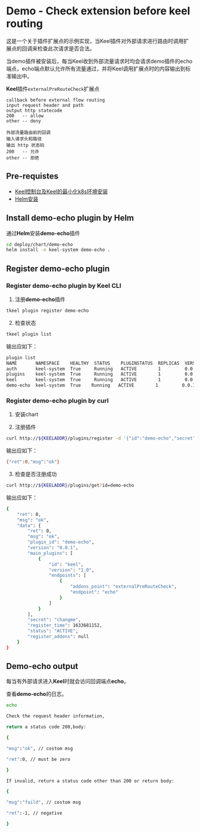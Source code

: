 # Demo - Check extension before keel routing

这是一个关于插件扩展点的示例实现，当Keel插件对外部请求进行路由时调用扩展点的回调来检查此次请求是否合法。

当demo插件被安装后，每当Keel收到外部流量请求时均会请求demo插件的echo端点，echo端点默认允许所有流量通过，并将Keel调用扩展点时的内容输出到标准输出中。

**Keel**插件`externalPreRouteCheck`扩展点
```
callback before external flow routing
input request header and path
output http statecode
200   -- allow
other -- deny

外部流量路由前的回调
输入请求头和路径
输出 http 状态码 
200   -- 允许
other -- 拒绝
```

## Pre-requistes

- [Keel控制台及Keel的最小化k8s环境安装](https://github.com/tkeel-io/cli/blob/master/README_zh.md)
- [Helm安装](https://helm.sh/)


## Install demo-echo plugin by Helm

通过**Helm**安装**demo-echo**插件

```bash
cd deploy/chart/demo-echo
helm install -n keel-system demo-echo .
```


## Register demo-echo plugin

### Register demo-echo plugin by Keel CLI

1. 注册**demo-echo**插件
```bash
tkeel plugin register demo-echo
```
2. 检查状态
```bash
tkeel plugin list
```

输出应如下：
```bash
plugin list              
NAME       NAMESPACE    HEALTHY  STATUS    PLUGINSTATUS  REPLICAS  VERSION  AGE  CREATED              
auth       keel-system  True     Running   ACTIVE        1         0.0.1    37m  2021-10-07 16:07.00  
plugins    keel-system  True     Running   ACTIVE        1         0.0.1    37m  2021-10-07 16:07.00  
keel       keel-system  True     Running   ACTIVE        1         0.0.1    37m  2021-10-07 16:07.00
demo-echo  keel-system  True    Running   ACTIVE        1         0.0.1    2m   2021-10-05 11:25.19  
```

### Register demo-echo plugin by curl

1. 安装chart


2. 注册插件

```bash
curl http://${KEELADDR}/plugins/register -d '{"id":"demo-echo","secret":"changeme"}'
```

输出应如下：
```bash
{"ret":0,"msg":"ok"}
```

3. 检查是否注册成功

```bash
curl http://${KEELADDR}/plugins/get?id=demo-echo
```

输出应如下：
```bash
{
    "ret": 0,
    "msg": "ok",
    "data": {
        "ret": 0,
        "msg": "ok",
        "plugin_id": "demo-echo",
        "version": "0.0.1",
        "main_plugins": [
            {
                "id": "keel",
                "version": "1.0",
                "endpoints": [
                    {
                        "addons_point": "externalPreRouteCheck",
                        "endpoint": "echo"
                    }
                ]
            }
        ],
        "secret": "changme",
        "register_time": 1633681152,
        "status": "ACTIVE",
        "register_addons": null
    }
}
```

## Demo-echo output

每当有外部请求进入**Keel**时就会访问回调端点**echo**。

查看**demo-echo**的日志。

```bash
echo

Check the request header information,

return a status code 200,body:

{

"msg":"ok", // costom msg

"ret":0, // must be zero

}

If invalid, return a status code other than 200 or return body:

{

"msg":"faild", // costom msg

"ret":-1, // negative

}
```